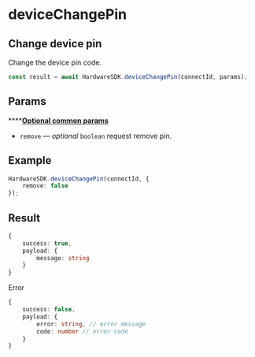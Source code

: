 # deviceChangePin

## Change device pin

Change the device pin code.

```typescript
const result = await HardwareSDK.deviceChangePin(connectId, params);
```

## Params

****[**Optional common params**](../common-params.md)

* `remove` — _optional_ `boolean` request remove pin.

## Example

```typescript
HardwareSDK.deviceChangePin(connectId, {
    remove: false
});
```

## Result

```typescript
{
    success: true,
    payload: {
        message: string
    }
}
```

Error

```typescript
{
    success: false,
    payload: {
        error: string, // error message
        code: number // error code
    }
}
```

